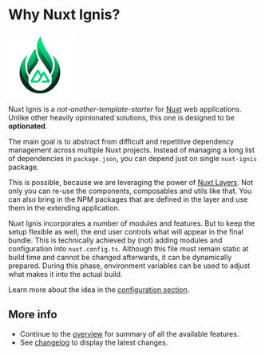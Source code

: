 # Why Nuxt Ignis?

![Nuxt Ignis](https://raw.githubusercontent.com/AloisSeckar/nuxt-ignis/refs/heads/main/core/public/nuxt-ignis.png)

Nuxt Ignis is a _not-another-template-starter_ for [Nuxt](https://nuxt.com/) web applications. Unlike other heavily opinionated solutions, this one is designed to be **optionated**.

The main goal is to abstract from difficult and repetitive dependency management across multiple Nuxt projects. Instead of managing a long list of dependencies in `package.json`, you can depend just on single `nuxt-ignis` package. 

This is possible, because we are leveraging the power of [Nuxt Layers](https://nuxt.com/docs/getting-started/layers). Not only you can re-use the components, composables and utils like that. You can also bring in the NPM packages that are defined in the layer and use them in the extending application.

Nuxt Ignis incorporates a number of modules and features. But to keep the setup flexible as well, the end user controls what will appear in the final bundle. This is technically achieved by (not) adding modules and configuration into `nuxt.config.ts`. Although this file must remain static at build time and cannot be changed afterwards, it can be dynamically prepared. During this phase, environment variables can be used to adjust what makes it into the actual build.

Learn more about the idea in the [configuration section](/2-1-configuration).

## More info

- Continue to the [overview](/1-2-overview) for summary of all the available features.
- See [changelog](4-1-changelog.html) to display the latest changes.
